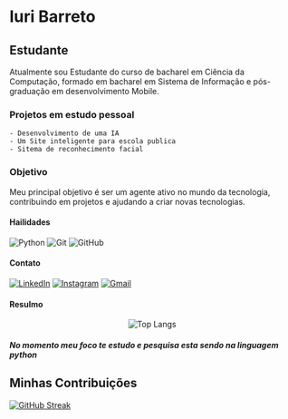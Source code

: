 # Iuri Barreto

## Estudante
Atualmente sou Estudante do curso de bacharel em Ciência da Computação, formado em bacharel em Sistema de Informação e pós-graduação em desenvolvimento Mobile.

### Projetos em estudo pessoal
    - Desenvolvimento de uma IA
    - Um Site inteligente para escola publica
    - Sitema de reconhecimento facial


### Objetivo
Meu principal objetivo é ser um agente ativo no mundo da tecnologia, contribuindo em projetos e ajudando a criar novas tecnologias.

#### Hailidades
![Python](https://img.shields.io/badge/python-9400ff?style=for-the-badge&logo=python&logoColor=ffdd54)
![Git](https://img.shields.io/badge/GIT-E44C30?style=for-the-badge&logo=git&logoColor=white)
![GitHub](https://img.shields.io/badge/GitHub-100000?style=for-the-badge&logo=github&logoColor=white)


#### Contato
[![LinkedIn](https://img.shields.io/badge/LinkedIn-0077B5?style=for-the-badge&logo=linkedin&logoColor=white)](https://www.linkedin.com/in/iuri-barreto-38186081/)
[![Instagram](https://img.shields.io/badge/-Instagram-%23E4405F?style=for-the-badge&logo=instagram&logoColor=white)](https://www.instagram.com/iuribarreto773/)
[![Gmail](https://img.shields.io/badge/Gmail-333333?style=for-the-badge&logo=gmail&logoColor=red)](mailto:iuribarreto.ib@gmail.com)
#### Resulmo

<div align="center">

![Top Langs](https://github-readme-stats-git-masterrstaa-rickstaa.vercel.app/api/top-langs/?username=iuridev&bg_color=000&border_color=000C&title_color=9400ff&text_color=FFF)

</div>

##### No momento meu foco te estudo e pesquisa esta sendo na linguagem python

## Minhas Contribuições

[![GitHub Streak](https://streak-stats.demolab.com/?user=iuridev&theme=shadow-purple&background=000)](https://git.io/streak-stats)
